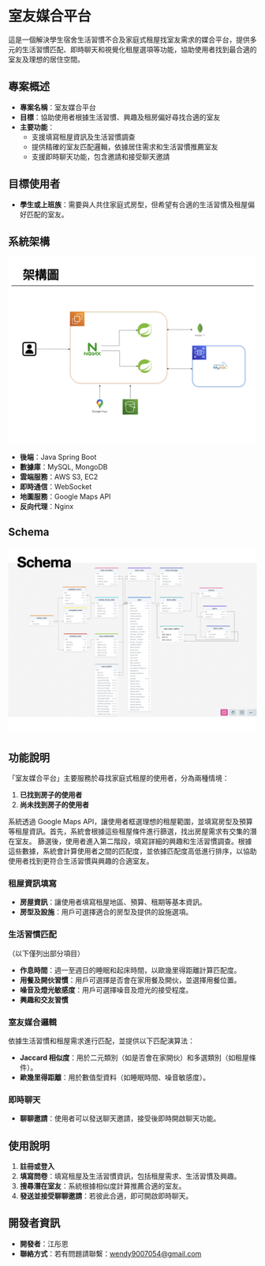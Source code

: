 # 室友媒合平台

這是一個解決學生宿舍生活習慣不合及家庭式租屋找室友需求的媒合平台，提供多元的生活習慣匹配、即時聊天和視覺化租屋選項等功能，協助使用者找到最合適的室友及理想的居住空間。

## 專案概述

- **專案名稱**：室友媒合平台
- **目標**：協助使用者根據生活習慣、興趣及租房偏好尋找合適的室友
- **主要功能**：
  - 支援填寫租屋資訊及生活習慣調查
  - 提供精確的室友匹配邏輯，依據居住需求和生活習慣推薦室友
  - 支援即時聊天功能，包含邀請和接受聊天邀請

## 目標使用者

- **學生或上班族**：需要與人共住家庭式房型，但希望有合適的生活習慣及租屋偏好匹配的室友。

## 系統架構
![image](https://github.com/wendy0705/roommate/blob/main/%E6%9E%B6%E6%A7%8B%E5%9C%96.jpeg)
- **後端**：Java Spring Boot
- **數據庫**：MySQL, MongoDB
- **雲端服務**：AWS S3, EC2
- **即時通信**：WebSocket
- **地圖服務**：Google Maps API
- **反向代理**：Nginx

## Schema
![image](https://github.com/wendy0705/roommate/blob/main/schema.jpeg)

## 功能說明
「室友媒合平台」主要服務於尋找家庭式租屋的使用者，分為兩種情境：

1. **已找到房子的使用者**
2. **尚未找到房子的使用者**

系統透過 Google Maps API，讓使用者框選理想的租屋範圍，並填寫房型及預算等租屋資訊。首先，系統會根據這些租屋條件進行篩選，找出房屋需求有交集的潛在室友。
篩選後，使用者進入第二階段，填寫詳細的興趣和生活習慣調查。根據這些數據，系統會計算使用者之間的匹配度，並依據匹配度高低進行排序，以協助使用者找到更符合生活習慣與興趣的合適室友。

### 租屋資訊填寫
- **房屋資訊**：讓使用者填寫租屋地區、預算、租期等基本資訊。
- **房型及設施**：用戶可選擇適合的房型及提供的設施選項。

### 生活習慣匹配
（以下僅列出部分項目）
- **作息時間**：週一至週日的睡眠和起床時間，以歐幾里得距離計算匹配度。
- **用餐及開伙習慣**：用戶可選擇是否會在家用餐及開伙，並選擇用餐位置。
- **噪音及燈光敏感度**：用戶可選擇噪音及燈光的接受程度。
- **興趣和交友習慣**

### 室友媒合邏輯
依據生活習慣和租屋需求進行匹配，並提供以下匹配演算法：
- **Jaccard 相似度**：用於二元類別（如是否會在家開伙）和多選類別（如租屋條件）。
- **歐幾里得距離**：用於數值型資料（如睡眠時間、噪音敏感度）。

### 即時聊天
- **聊聊邀請**：使用者可以發送聊天邀請，接受後即時開啟聊天功能。

## 使用說明
1. **註冊或登入**
2. **填寫問卷**：填寫租屋及生活習慣資訊，包括租屋需求、生活習慣及興趣。
3. **搜尋潛在室友**：系統根據相似度計算推薦合適的室友。
4. **發送並接受聊聊邀請**：若彼此合適，即可開啟即時聊天。

## 開發者資訊
- **開發者**：江彤恩
- **聯絡方式**：若有問題請聯繫：wendy9007054@gmail.com


